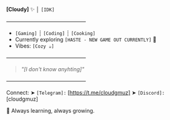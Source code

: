 **[Cloudy]** ✨ │ `[IDK]`

———————————————

*   `[Gaming]` ┊ `[Coding]` ┊ `[Cooking]`
*   Currently exploring `[HASTE - NEW GAME OUT CURRENTLY]` 🌱
*   Vibes: `[Cozy ☕]`

———————————————

> _"[I don't know anyhting]"_

———————————————

Connect:
➤ `[Telegram]:` [https://t.me/cloudgmuz]
➤ `[Discord]:` [cloudgmuz]

🌙 Always learning, always growing.
